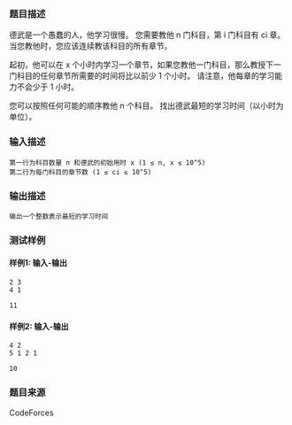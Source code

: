 ### 题目描述

德武是一个愚蠢的人，他学习很慢。 您需要教他 n 门科目，第 i 门科目有 ci 章。 当您教他时，您应该连续教该科目的所有章节。

起初，他可以在 x 个小时内学习一个章节，如果您教他一门科目，那么教授下一门科目的任何章节所需要的时间将比以前少 1 个小时。 请注意，他每章的学习能力不会少于 1 小时。

您可以按照任何可能的顺序教他 n 个科目。 找出德武最短的学习时间（以小时为单位）。

### 输入描述

```
第一行为科目数量 n 和德武的初始用时 x (1 ≤ n, x ≤ 10^5)
第二行为每门科目的章节数 (1 ≤ ci ≤ 10^5)
```

### 输出描述

```
输出一个整数表示最短的学习时间
```

### 测试样例

#### 样例1: 输入-输出

```
2 3
4 1
```

```
11
```

#### 样例2: 输入-输出

```
4 2
5 1 2 1
```

```
10
```

### 题目来源

CodeForces
